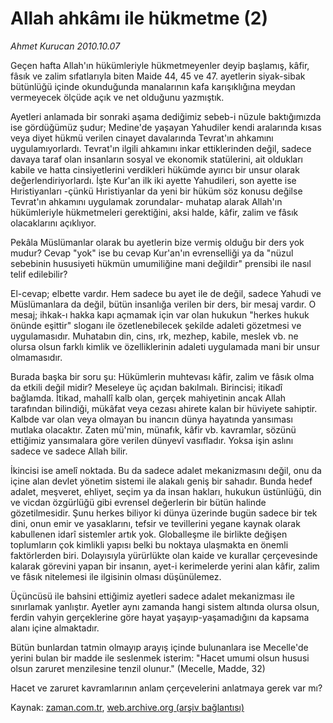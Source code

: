 # Allah ahkâmı  ile hükmetme (2)

*Ahmet Kurucan 2010.10.07*

<td class="columnist-detail">
<p>Geçen hafta Allah'ın hükümleriyle hükmetmeyenler deyip başlamış, kâfir, fâsık ve zalim sıfatlarıyla biten Maide 44, 45 ve 47. ayetlerin siyak-sibak bütünlüğü içinde okunduğunda manalarının kafa karışıklığına meydan vermeyecek ölçüde açık ve net olduğunu yazmıştık.</p>
<p>
<div id="haberMetinDiv">
<p>Ayetleri anlamada bir sonraki aşama dediğimiz sebeb-i nüzule baktığımızda ise gördüğümüz şudur; Medine'de yaşayan Yahudiler kendi aralarında kısas veya diyet hükmü verilen cinayet davalarında Tevrat'ın ahkamını uygulamıyorlardı. Tevrat'ın ilgili ahkamını inkar ettiklerinden değil, sadece davaya taraf olan insanların sosyal ve ekonomik statülerini, ait oldukları kabile ve hatta cinsiyetlerini verdikleri hükümde ayırıcı bir unsur olarak değerlendiriyorlardı. İşte Kur'an ilk iki ayette Yahudileri, son ayette ise Hıristiyanları -çünkü Hıristiyanlar da yeni bir hüküm söz konusu değilse Tevrat'ın ahkamını uygulamak zorundalar- muhatap alarak Allah'ın hükümleriyle hükmetmeleri gerektiğini, aksi halde, kâfir, zalim ve fâsık olacaklarını açıklıyor.
<p>Pekâla Müslümanlar olarak bu ayetlerin bize vermiş olduğu bir ders yok mudur? Cevap "yok" ise bu cevap Kur'an'ın evrenselliği ya da "nüzul sebebinin hususiyeti hükmün umumiliğine mani değildir" prensibi ile nasıl telif edilebilir?
<p>El-cevap; elbette vardır. Hem sadece bu ayet ile de değil, sadece Yahudi ve Müslümanlara da değil, bütün insanlığa verilen bir ders, bir mesaj vardır. O mesaj; ihkak-ı hakka kapı açmamak için var olan hukukun "herkes hukuk önünde eşittir" sloganı ile özetlenebilecek şekilde adaleti gözetmesi ve uygulamasıdır. Muhatabın din, cins, ırk, mezhep, kabile, meslek vb. ne olursa olsun farklı kimlik ve özelliklerinin adaleti uygulamada mani bir unsur olmamasıdır.
<p>Burada başka bir soru şu: Hükümlerin muhtevası kâfir, zalim ve fâsık olma da etkili değil midir? Meseleye üç açıdan bakılmalı. Birincisi; itikadî bağlamda. İtikad, mahallî kalb olan, gerçek mahiyetinin ancak Allah tarafından bilindiği, mükâfat veya cezası ahirete kalan bir hüviyete sahiptir. Kalbde var olan veya olmayan bu inancın dünya hayatında yansıması mutlaka olacaktır. Zaten mü'min, münafık, kâfir vb. kavramlar, sözünü ettiğimiz yansımalara göre verilen dünyevî vasıfladır. Yoksa işin aslını sadece ve sadece Allah bilir.
<p>İkincisi ise amelî noktada. Bu da sadece adalet mekanizmasını değil, onu da içine alan devlet yönetim sistemi ile alakalı geniş bir sahadır. Bunda hedef adalet, meşveret, ehliyet, seçim ya da insan hakları, hukukun üstünlüğü, din ve vicdan özgürlüğü gibi evrensel değerlerin bir bütün halinde gözetilmesidir. Şunu herkes biliyor ki dünya üzerinde bugün sadece bir tek dini, onun emir ve yasaklarını, tefsir ve tevillerini yegane kaynak olarak kabullenen idarî sistemler artık yok. Globalleşme ile birlikte değişen toplumların çok kimlikli yapısı belki bu noktaya ulaşmakta en önemli faktörlerden biri. Dolayısıyla yürürlükte olan kaide ve kurallar çerçevesinde kalarak görevini yapan bir insanın, ayet-i kerimelerde yerini alan kâfir, zalim ve fâsık nitelemesi ile ilgisinin olması düşünülemez.
<p>Üçüncüsü ile bahsini ettiğimiz ayetleri sadece adalet mekanizması ile sınırlamak yanlıştır. Ayetler aynı zamanda hangi sistem altında olursa olsun, ferdin vahyin gerçeklerine göre hayat yaşayıp-yaşamadığını da kapsama alanı içine almaktadır.
<p>Bütün bunlardan tatmin olmayıp arayış içinde bulunanlara ise Mecelle'de yerini bulan bir madde ile seslenmek isterim: "Hacet umumi olsun hususi olsun zaruret menzilesine tenzil olunur." (Mecelle, Madde, 32)
<p>Hacet ve zaruret kavramlarının anlam çerçevelerini anlatmaya gerek var mı? </p></p></p></p></p></p></p></p></div>
</p>
<a href="http://web.archive.org/web/20101218225846/mailto:a.kurucan@zaman.com.tr">
</a></td>

Kaynak: [zaman.com.tr](http://zaman.com.tr/yazar.do?yazino=1036902), [web.archive.org (arşiv bağlantısı)](http://web.archive.org/web/20101218225846/http://www.zaman.com.tr:80/yazar.do?yazino=1036902)

